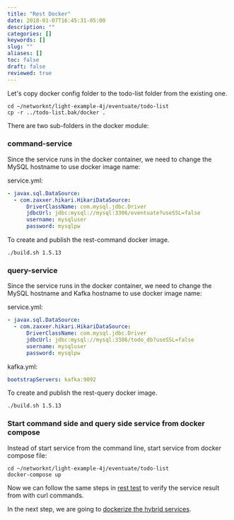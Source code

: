 ```yaml
---
title: "Rest Docker"
date: 2018-01-07T16:45:31-05:00
description: ""
categories: []
keywords: []
slug: ""
aliases: []
toc: false
draft: false
reviewed: true
---
```


Let's copy docker config folder to the todo-list folder from the existing one.

```
cd ~/networknt/light-example-4j/eventuate/todo-list
cp -r ../todo-list.bak/docker .

```

There are two sub-folders in the docker module:

### command-service

Since the service runs in the docker container, we need to change the MySQL hostname to use docker image name:

service.yml:

```yaml
- javax.sql.DataSource:
  - com.zaxxer.hikari.HikariDataSource:
      DriverClassName: com.mysql.jdbc.Driver
      jdbcUrl: jdbc:mysql://mysql:3306/eventuate?useSSL=false
      username: mysqluser
      password: mysqlpw

```

To create and publish the rest-command docker image. 

```
./build.sh 1.5.13
```


### query-service

Since the service runs in the docker container, we need to change the MySQL hostname and Kafka hostname to use docker image name:

service.yml:

```yaml
- javax.sql.DataSource:
  - com.zaxxer.hikari.HikariDataSource:
      DriverClassName: com.mysql.jdbc.Driver
      jdbcUrl: jdbc:mysql://mysql:3306/todo_db?useSSL=false
      username: mysqluser
      password: mysqlpw

```

kafka.yml:

```yaml
bootstrapServers: kafka:9092

```

To create and publish the rest-query docker image. 

```
./build.sh 1.5.13
```

### Start command side and query side service from docker compose

Instead of start service from the command line, start service from docker compose file:

```
cd ~/networknt/light-example-4j/eventuate/todo-list
docker-compose up

```

Now we can follow the same steps in [rest test][] to verify the service result from with curl commands.

In the next step, we are going to [dockerize the hybrid services][]. 

[rest test]: /tutorial/eventuate/todo-list/rest-test/
[dockerize the hybrid services]: /tutorial/eventuate/todo-list/hybrid-docker/

